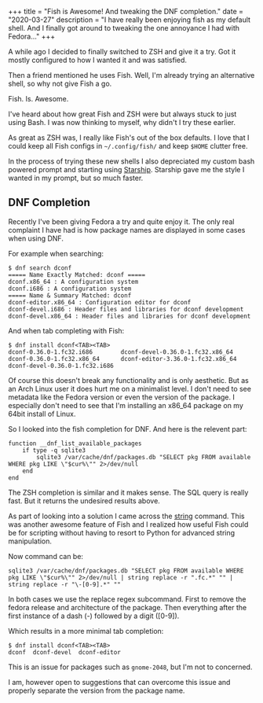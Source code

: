 +++
title = "Fish is Awesome! And tweaking the DNF completion."
date = "2020-03-27"
description = "I have really been enjoying fish as my default shell. And I finally got around to tweaking the one annoyance I had with Fedora..."
+++

A while ago I decided to finally switched to ZSH and give it a try. Got it mostly configured to how I wanted it and was satisfied. 

Then a friend mentioned he uses Fish. Well, I'm already trying an alternative shell, so why not give Fish a go.

Fish. Is. Awesome.

I've heard about how great Fish and ZSH were but always stuck to just using Bash. I was now thinking to myself, why didn't I try these earlier.

As great as ZSH was, I really like Fish's out of the box defaults. I love that I could keep all Fish configs in `~/.config/fish/` and keep `$HOME` clutter free.

In the process of trying these new shells I also depreciated my custom bash powered prompt and starting using [Starship](https://starship.rs/). Starship gave me the style I wanted in my prompt, but so much faster.

## DNF Completion

Recently I've been giving Fedora a try and quite enjoy it. The only real complaint I have had is how package names are displayed in some cases when using DNF.

For example when searching:

```
$ dnf search dconf
===== Name Exactly Matched: dconf =====
dconf.x86_64 : A configuration system
dconf.i686 : A configuration system
===== Name & Summary Matched: dconf
dconf-editor.x86_64 : Configuration editor for dconf
dconf-devel.i686 : Header files and libraries for dconf development
dconf-devel.x86_64 : Header files and libraries for dconf development
```

And when tab completing with Fish:

```
$ dnf install dconf<TAB><TAB>
dconf-0.36.0-1.fc32.i686        dconf-devel-0.36.0-1.fc32.x86_64 
dconf-0.36.0-1.fc32.x86_64      dconf-editor-3.36.0-1.fc32.x86_64
dconf-devel-0.36.0-1.fc32.i686
```

Of course this doesn't break any functionality and is only aesthetic. But as an Arch Linux user it does hurt me on a minimalist level. I don't need to see metadata like the Fedora version or even the version of the package. I especially don't need to see that I'm installing an x86_64 package on my 64bit install of Linux.

So I looked into the fish completion for DNF. And here is the relevent part:

```fish
function __dnf_list_available_packages
    if type -q sqlite3
        sqlite3 /var/cache/dnf/packages.db "SELECT pkg FROM available WHERE pkg LIKE \"$cur%\"" 2>/dev/null
    end
end
```

The ZSH completion is similar and it makes sense. The SQL query is really fast. But it returns the undesired results above.

As part of looking into a solution I came across the [string](https://fishshell.com/docs/current/cmds/string.html) command. This was another awesome feature of Fish and I realized how useful Fish could be for scripting without having to resort to Python for advanced string manipulation.

Now command can be:

```fish
sqlite3 /var/cache/dnf/packages.db "SELECT pkg FROM available WHERE pkg LIKE \"$cur%\"" 2>/dev/null | string replace -r ".fc.*" "" | string replace -r "\-[0-9].*" ""
```

In both cases we use the replace regex subcommand. First to remove the fedora release and architecture of the package. Then everything after the first instance of a dash (-) followed by a digit ([0-9]).

Which results in a more minimal tab completion:

```
$ dnf install dconf<TAB><TAB>
dconf  dconf-devel  dconf-editor
```

This is an issue for packages such as `gnome-2048`, but I'm not to concerned.

I am, however open to suggestions that can overcome this issue and properly separate the version from the package name.
